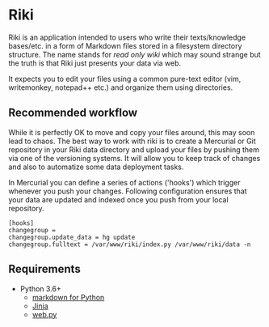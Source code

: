 Riki
====

Riki is an application intended to users who write their texts/knowledge bases/etc. in a form
of Markdown files stored in a filesystem directory structure. The name stands for *read only
 wiki* which may sound strange but the truth is that Riki just presents your data via web.

It expects you to edit your files using a common pure-text editor (vim, writemonkey, notepad++ etc.) 
and organize them using directories.

Recommended workflow
--------------------

While it is perfectly OK to move and copy your files around, this may soon lead to 
chaos. The best way to work with riki is to create a Mercurial or Git repository
in your Riki data directory and upload your files by pushing them via one of the versioning
systems. It will allow you to keep track of changes and also to automatize some data deployment tasks.

In Mercurial you can define a series of actions ('hooks') which trigger whenever you
push your changes. Following configuration ensures that your data are updated and indexed once
you push from your local repository.

```
[hooks]
changegroup =
changegroup.update_data = hg update
changegroup.fulltext = /var/www/riki/index.py /var/www/riki/data -n
```

Requirements
------------

* Python 3.6+
    - [markdown for Python](https://pypi.python.org/pypi/Markdown)
    - [Jinja](http://jinja.pocoo.org/)
    - [web.py](http://webpy.org/)   
   
